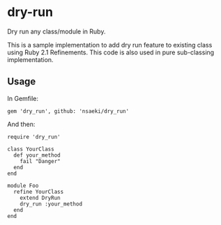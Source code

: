 # dry-run
Dry run any class/module in Ruby.

This is a sample implementation to add dry run feature to existing class using Ruby 2.1 Refinements.
This code is also used in pure sub-classing implementation.

## Usage

In Gemfile:

```
gem 'dry_run', github: 'nsaeki/dry_run'
```

And then:

```
require 'dry_run'

class YourClass
  def your_method
    fail "Danger"
  end
end

module Foo
  refine YourClass
    extend DryRun
    dry_run :your_method
  end
end
```

